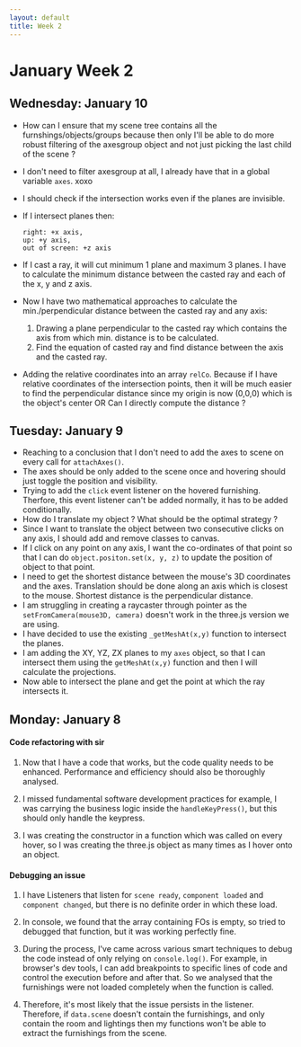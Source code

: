 ```yaml
---
layout: default
title: Week 2
---
```

# **January Week 2**
## **Wednesday: January 10**
- How can I ensure that my scene tree contains all the furnshings/objects/groups because then only I'll be able to do more robust filtering of the axesgroup object and not just picking the last child of the scene ?
- I don't need to filter axesgroup at all, I already have that in a global variable `axes`. xoxo
- I should check if the intersection works even if the planes are invisible.
- If I intersect planes then:

      right: +x axis,
      up: +y axis,
      out of screen: +z axis
- If I cast a ray, it will cut minimum 1 plane and maximum 3 planes. I have to calculate the minimum distance between the casted ray and 
each of the x, y and z axis.
- Now I have two mathematical approaches to calculate the min./perpendicular distance between the casted ray and any axis:
   1. Drawing a plane perpendicular to the casted ray which contains the axis from which min. distance is to be calculated.
   2. Find the equation of casted ray and find distance between the axis and the casted ray.
 
- Adding the relative coordinates into an array `relCo`. Because if I have relative coordinates of the intersection points, then it will be much easier to find the perpendicular distance since my origin is now (0,0,0) which is the object's center
                            OR
Can I directly compute the distance ?



## **Tuesday: January 9**
- Reaching to a conclusion that I don't need to add the axes to scene on every call for `attachAxes()`.
- The axes should be only added to the scene once and hovering should just toggle the position and visibility.
- Trying to add the `click` event listener on the hovered furnishing. Therfore, this event listener can't be added normally, it has to be added conditionally.
- How do I translate my object ? What should be the optimal strategy ?
- Since I want to translate the object between two consecutive clicks on any axis, I should add and remove classes to canvas.
- If I click on any point on any axis, I want the co-ordinates of that point so that I can do `object.positon.set(x, y, z)` to update the position of object to that point.
- I need to get the shortest distance between the mouse's 3D coordinates and the axes. Translation should be done along an axis which is closest to the mouse. Shortest distance is the perpendicular distance.
- I am struggling in creating a raycaster through pointer as the `setFromCamera(mouse3D, camera)` doesn't work in the three.js version we are using.
- I have decided to use the existing `_getMeshAt(x,y)` function to intersect the planes.
- I am adding the XY, YZ, ZX planes to my `axes` object, so that I can intersect them using the `getMeshAt(x,y)` function and then I will calculate the projections.
- Now able to intersect the plane and get the point at which the ray intersects it.

## **Monday: January 8**
#### Code refactoring with sir
1. Now that I have a code that works, but the code quality needs to be enhanced. Performance and efficiency should also be thoroughly analysed.

2. I missed fundamental software development practices for example, I was carrying the business logic inside the `handleKeyPress()`, but this should only handle the keypress.

3. I was creating the constructor in a function which was called on every hover, so I was creating the three.js object as many times as I hover onto an object.

#### Debugging an issue
1. I have Listeners that listen for `scene ready`, `component loaded` and `component changed`, but there is no definite order in which these load.

2. In console, we found that the array containing FOs is empty, so tried to debugged that function, but it was working perfectly fine.

3. During the process, I've came across various smart techniques to debug the code instead of only relying on `console.log()`.
For example, in browser's dev tools, I can add breakpoints to specific lines of code and control the execution before and after that.
So we analysed that the furnishings were not loaded completely when the function is called.

4. Therefore, it's most likely that the issue persists in the listener.
Therefore, if `data.scene` doesn't contain the furnishings, and only contain the room and lightings then my functions won't be able to extract the furnishings from the scene.




